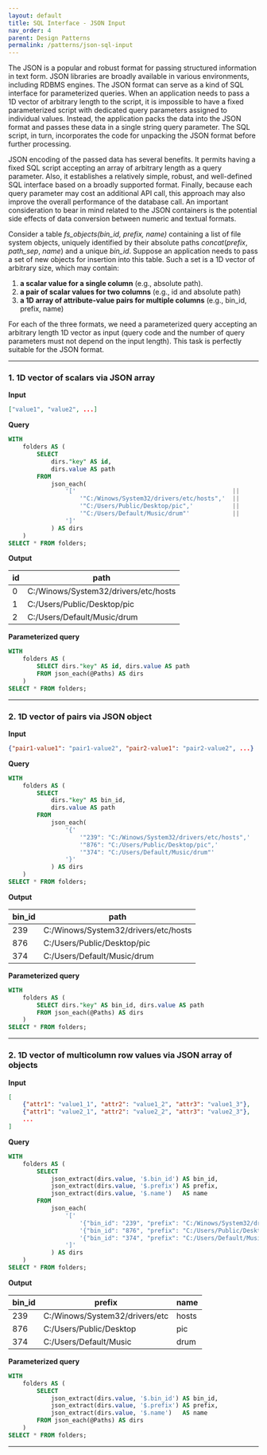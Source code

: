 ```yaml
---
layout: default
title: SQL Interface - JSON Input
nav_order: 4
parent: Design Patterns
permalink: /patterns/json-sql-input
---
```


The JSON is a popular and robust format for passing structured information in text form. JSON libraries are broadly available in various environments, including RDBMS engines. The JSON format can serve as a kind of SQL interface for parameterized queries. When an application needs to pass a 1D vector of arbitrary length to the script, it is impossible to have a fixed parameterized script with dedicated query parameters assigned to individual values. Instead, the application packs the data into the JSON format and passes these data in a single string query parameter. The SQL script, in turn, incorporates the code for unpacking the JSON format before further processing.

JSON encoding of the passed data has several benefits. It permits having a fixed SQL script accepting an array of arbitrary length as a query parameter. Also, it establishes a relatively simple, robust, and well-defined SQL interface based on a broadly supported format. Finally, because each query parameter may cost an additional API call, this approach may also improve the overall performance of the database call. An important consideration to bear in mind related to the JSON containers is the potential side effects of data conversion between numeric and textual formats.

Consider a table *fs_objects(bin_id, prefix, name)* containing a list of file system objects, uniquely identified by their absolute paths *concat*(*prefix*, *path_sep*, *name*) and a unique *bin_id*. Suppose an application needs to pass a set of new objects for insertion into this table. Such a set is a 1D vector of arbitrary size, which may contain:

 1. **a scalar value for a single column** (e.g., absolute path).
 2. **a pair of scalar values for two columns** (e.g., id and absolute path)
 3. **a 1D array of attribute-value pairs for multiple columns** (e.g., bin_id, prefix, name)
 
For each of the three formats, we need a parameterized query accepting an arbitrary length 1D vector as input (query code and the number of query parameters must not depend on the input length). This task is perfectly suitable for the JSON format.

---

### 1. 1D vector of scalars via JSON array

**Input**

~~~json
["value1", "value2", ...]
~~~

**Query**

~~~sql
WITH
    folders AS (
        SELECT
            dirs."key" AS id,
            dirs.value AS path
        FROM
            json_each(
                '['                                            ||
                    '"C:/Winows/System32/drivers/etc/hosts",'  ||
                    '"C:/Users/Public/Desktop/pic",'           ||
					'"C:/Users/Default/Music/drum"'            ||
				']'
			) AS dirs
	)
SELECT * FROM folders;
~~~

**Output**

| id | path                                 |
|----|--------------------------------------|
| 0  | C:/Winows/System32/drivers/etc/hosts |
| 1  | C:/Users/Public/Desktop/pic          |
| 2  | C:/Users/Default/Music/drum          |

**Parameterized query**

~~~sql
WITH
    folders AS (
        SELECT dirs."key" AS id, dirs.value AS path
        FROM json_each(@Paths) AS dirs
	)
SELECT * FROM folders;
~~~

---

### 2. 1D vector of pairs via JSON object

**Input**

~~~json
{"pair1-value1": "pair1-value2", "pair2-value1": "pair2-value2", ...}
~~~

**Query**

~~~sql
WITH
    folders AS (
        SELECT
            dirs."key" AS bin_id,
            dirs.value AS path
        FROM
            json_each(
                '{'                                                   ||
                    '"239": "C:/Winows/System32/drivers/etc/hosts",'  ||
                    '"876": "C:/Users/Public/Desktop/pic",'           ||
					'"374": "C:/Users/Default/Music/drum"'            ||
				'}'
			) AS dirs
	)
SELECT * FROM folders;
~~~

**Output**

| bin_id | path                                 |
|--------|--------------------------------------|
| 239    | C:/Winows/System32/drivers/etc/hosts |
| 876    | C:/Users/Public/Desktop/pic          |
| 374    | C:/Users/Default/Music/drum          |

**Parameterized query**

~~~sql
WITH
    folders AS (
        SELECT dirs."key" AS bin_id, dirs.value AS path
        FROM json_each(@Paths) AS dirs
	)
SELECT * FROM folders;
~~~

---

### 2. 1D vector of multicolumn row values via JSON array of objects


**Input**

~~~json
[
    {"attr1": "value1_1", "attr2": "value1_2", "attr3": "value1_3"},
    {"attr1": "value2_1", "attr2": "value2_2", "attr3": "value2_3"},
    ...
]
~~~

**Query**

~~~sql
WITH
    folders AS (
        SELECT
            json_extract(dirs.value, '$.bin_id') AS bin_id,
            json_extract(dirs.value, '$.prefix') AS prefix,
            json_extract(dirs.value, '$.name')   AS name
        FROM
            json_each(
                '['                                                                                    ||
                    '{"bin_id": "239", "prefix": "C:/Winows/System32/drivers/etc", "name": "hosts"},'  ||
                    '{"bin_id": "876", "prefix": "C:/Users/Public/Desktop",        "name": "pic"  },'  ||
                    '{"bin_id": "374", "prefix": "C:/Users/Default/Music",         "name": "drum" }'   ||
                ']'
			) AS dirs
	)
SELECT * FROM folders;
~~~

**Output**

| bin_id | prefix                         | name  |
|--------|--------------------------------|-------|
| 239    | C:/Winows/System32/drivers/etc | hosts |
| 876    | C:/Users/Public/Desktop        | pic   |
| 374    | C:/Users/Default/Music         | drum  |

**Parameterized query**

~~~sql
WITH
    folders AS (
        SELECT
            json_extract(dirs.value, '$.bin_id') AS bin_id,
            json_extract(dirs.value, '$.prefix') AS prefix,
            json_extract(dirs.value, '$.name')   AS name
        FROM json_each(@Paths) AS dirs
	)
SELECT * FROM folders;
~~~

---

